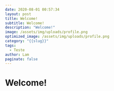 ```yaml
---
date: 2020-08-01 00:57:34
layout: post
title: Welcome!
subtitle: Welcome!
description: "Welcome!"
image: /assets/img/uploads/profile.png
optimized_image: /assets/img/uploads/profile.png
category: "{{slug}}"
tags:
  - Teste
author: Lam
paginate: false
---
```

# Welcome!
